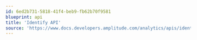 ```yaml
---
id: 6ed2b731-5818-41f4-beb9-fb62b70f9581
blueprint: api
title: 'Identify API'
source: 'https://www.docs.developers.amplitude.com/analytics/apis/identify-api/'
---
```

